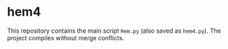 # hem4

This repository contains the main script `Hem.py` (also saved as `hem4.py`). The project compiles without merge conflicts.
